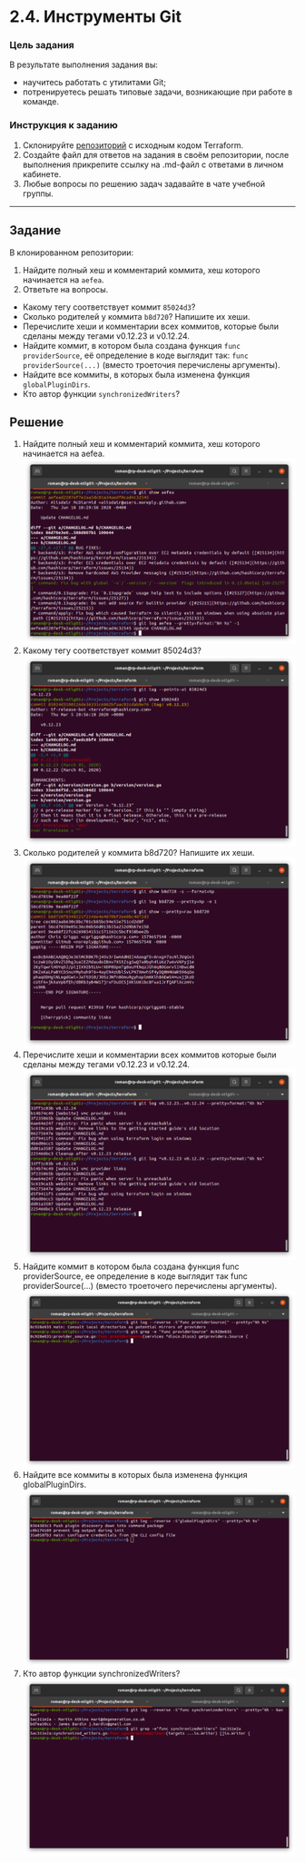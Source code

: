 # 2.4. Инструменты Git

### Цель задания

В результате выполнения задания вы:

* научитесь работать с утилитами Git;
* потренируетесь решать типовые задачи, возникающие при работе в команде. 

### Инструкция к заданию

1. Склонируйте [репозиторий](https://github.com/hashicorp/terraform) с исходным кодом Terraform.
2. Создайте файл для ответов на задания в своём репозитории, после выполнения прикрепите ссылку на .md-файл с ответами в личном кабинете.
3. Любые вопросы по решению задач задавайте в чате учебной группы.

---

## Задание

В клонированном репозитории:

1. Найдите полный хеш и комментарий коммита, хеш которого начинается на `aefea`.
2. Ответьте на вопросы.

* Какому тегу соответствует коммит `85024d3`?
* Сколько родителей у коммита `b8d720`? Напишите их хеши.
* Перечислите хеши и комментарии всех коммитов, которые были сделаны между тегами  v0.12.23 и v0.12.24.
* Найдите коммит, в котором была создана функция `func providerSource`, её определение в коде выглядит так: `func providerSource(...)` (вместо троеточия перечислены аргументы).
* Найдите все коммиты, в которых была изменена функция `globalPluginDirs`.
* Кто автор функции `synchronizedWriters`?

## Решение
 
1. Найдите полный хеш и комментарий коммита, хеш которого начинается на aefea. 
![Рисунок1](img/01.png)
1. Какому тегу соответствует коммит 85024d3?
![Рисунок2](img/02.png)
1. Сколько родителей у коммита b8d720? Напишите их хеши.
![Рисунок3](img/03.png)
1. Перечислите хеши и комментарии всех коммитов которые были сделаны между тегами v0.12.23 и v0.12.24.
![Рисунок4](img/04.png)
1. Найдите коммит в котором была создана функция func providerSource, ее определение в коде выглядит так func providerSource(...) (вместо троеточего перечислены аргументы).
![Рисунок5](img/05.png)
1. Найдите все коммиты в которых была изменена функция globalPluginDirs.
![Рисунок6](img/06.png)
1. Кто автор функции synchronizedWriters?
![Рисунок7](img/07.png)
